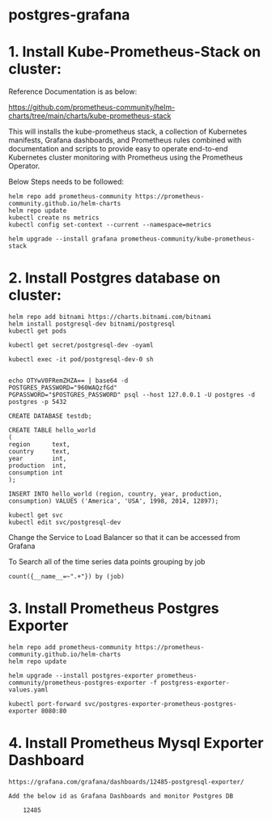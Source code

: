 # postgres-grafana

# 1. Install Kube-Prometheus-Stack on cluster:  

Reference Documentation is as below:  

https://github.com/prometheus-community/helm-charts/tree/main/charts/kube-prometheus-stack

This will installs the kube-prometheus stack, a collection of Kubernetes manifests, Grafana dashboards, and Prometheus rules combined with documentation and scripts to provide easy to operate end-to-end Kubernetes cluster monitoring with Prometheus using the Prometheus Operator.

Below Steps needs to be followed:

    helm repo add prometheus-community https://prometheus-community.github.io/helm-charts
    helm repo update
    kubectl create ns metrics
    kubectl config set-context --current --namespace=metrics

    helm upgrade --install grafana prometheus-community/kube-prometheus-stack

# 2. Install Postgres database on cluster:  

    helm repo add bitnami https://charts.bitnami.com/bitnami
    helm install postgresql-dev bitnami/postgresql
    kubectl get pods 

    kubectl get secret/postgresql-dev -oyaml 

    kubectl exec -it pod/postgresql-dev-0 sh


    echo OTYwV0FRemZHZA== | base64 -d
    POSTGRES_PASSWORD="960WAQzfGd"
    PGPASSWORD="$POSTGRES_PASSWORD" psql --host 127.0.0.1 -U postgres -d postgres -p 5432

    CREATE DATABASE testdb;

    CREATE TABLE hello_world 
    (
    region      text,
    country     text,
    year        int,
    production  int,
    consumption int
    );

    INSERT INTO hello_world (region, country, year, production, consumption) VALUES ('America', 'USA', 1998, 2014, 12897);

    kubectl get svc
    kubectl edit svc/postgresql-dev 

Change the Service to Load Balancer so that it can be accessed from Grafana

To Search all of the time series data points grouping by job  

    count({__name__=~".+"}) by (job)

# 3. Install Prometheus Postgres Exporter  

    helm repo add prometheus-community https://prometheus-community.github.io/helm-charts
    helm repo update

    helm upgrade --install postgres-exporter prometheus-community/prometheus-postgres-exporter -f postgress-exporter-values.yaml

    kubectl port-forward svc/postgres-exporter-prometheus-postgres-exporter 8080:80

# 4. Install Prometheus Mysql Exporter Dashboard  

    https://grafana.com/grafana/dashboards/12485-postgresql-exporter/

    Add the below id as Grafana Dashboards and monitor Postgres DB 
    
        12485